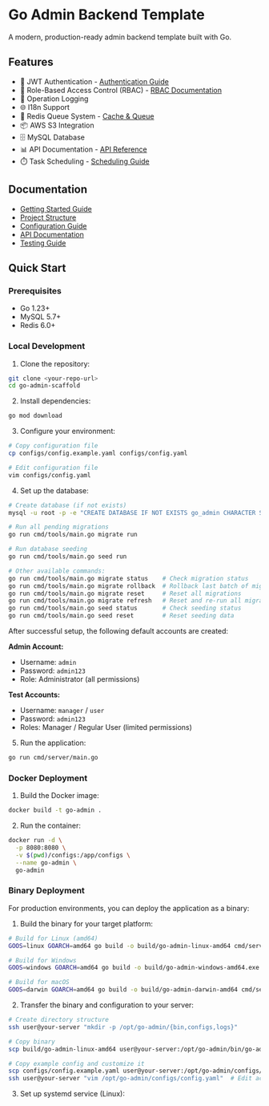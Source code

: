 # Go Admin Backend Template

A modern, production-ready admin backend template built with Go.

## Features

- 🔐 JWT Authentication - [Authentication Guide](docs/features/authentication.md)
- 👥 Role-Based Access Control (RBAC) - [RBAC Documentation](docs/features/rbac.md)
- 📝 Operation Logging
- 🌐 I18n Support
- 💫 Redis Queue System - [Cache & Queue](docs/features/cache.md)
- 📦 AWS S3 Integration
- 🗄️ MySQL Database
- 📊 API Documentation - [API Reference](docs/api/README.md)
- ⏱️ Task Scheduling - [Scheduling Guide](docs/features/scheduling.md)

## Documentation

- [Getting Started Guide](docs/getting-started/quick-start.md)
- [Project Structure](docs/getting-started/structure.md)
- [Configuration Guide](docs/getting-started/configuration.md)
- [API Documentation](docs/api/README.md)
- [Testing Guide](docs/testing.md)

## Quick Start

### Prerequisites

- Go 1.23+
- MySQL 5.7+
- Redis 6.0+

### Local Development

1. Clone the repository:
```bash
git clone <your-repo-url>
cd go-admin-scaffold
```

2. Install dependencies:
```bash
go mod download
```

3. Configure your environment:
```bash
# Copy configuration file
cp configs/config.example.yaml configs/config.yaml

# Edit configuration file
vim configs/config.yaml
```

4. Set up the database:
```bash
# Create database (if not exists)
mysql -u root -p -e "CREATE DATABASE IF NOT EXISTS go_admin CHARACTER SET utf8mb4 COLLATE utf8mb4_unicode_ci;"

# Run all pending migrations
go run cmd/tools/main.go migrate run

# Run database seeding
go run cmd/tools/main.go seed run

# Other available commands:
go run cmd/tools/main.go migrate status    # Check migration status
go run cmd/tools/main.go migrate rollback  # Rollback last batch of migrations
go run cmd/tools/main.go migrate reset     # Reset all migrations
go run cmd/tools/main.go migrate refresh   # Reset and re-run all migrations
go run cmd/tools/main.go seed status       # Check seeding status
go run cmd/tools/main.go seed reset        # Reset seeding data
```

After successful setup, the following default accounts are created:

**Admin Account:**
- Username: `admin`
- Password: `admin123`
- Role: Administrator (all permissions)

**Test Accounts:**
- Username: `manager` / `user`
- Password: `admin123`
- Roles: Manager / Regular User (limited permissions)

5. Run the application:
```bash
go run cmd/server/main.go
```

### Docker Deployment

1. Build the Docker image:
```bash
docker build -t go-admin .
```

2. Run the container:
```bash
docker run -d \
  -p 8080:8080 \
  -v $(pwd)/configs:/app/configs \
  --name go-admin \
  go-admin
```

### Binary Deployment

For production environments, you can deploy the application as a binary:

1. Build the binary for your target platform:
```bash
# Build for Linux (amd64)
GOOS=linux GOARCH=amd64 go build -o build/go-admin-linux-amd64 cmd/server/main.go

# Build for Windows
GOOS=windows GOARCH=amd64 go build -o build/go-admin-windows-amd64.exe cmd/server/main.go

# Build for macOS
GOOS=darwin GOARCH=amd64 go build -o build/go-admin-darwin-amd64 cmd/server/main.go
```

2. Transfer the binary and configuration to your server:
```bash
# Create directory structure
ssh user@your-server "mkdir -p /opt/go-admin/{bin,configs,logs}"

# Copy binary
scp build/go-admin-linux-amd64 user@your-server:/opt/go-admin/bin/go-admin

# Copy example config and customize it
scp configs/config.example.yaml user@your-server:/opt/go-admin/configs/config.yaml
ssh user@your-server "vim /opt/go-admin/configs/config.yaml"  # Edit according to your environment
```

3. Set up systemd service (Linux):
```